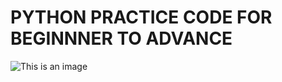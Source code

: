 # PYTHON PRACTICE CODE FOR BEGINNNER TO ADVANCE
![This is an image](https://s3.dualstack.us-east-2.amazonaws.com/pythondotorg-assets/media/community/logos/python-logo-only.png)
